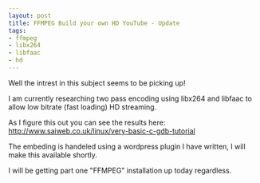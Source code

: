 ```yaml
--- 
layout: post
title: FFMPEG Build your own HD YouTube - Update
tags: 
- ffmpeg
- libx264
- libfaac
- hd
---
```

Well the intrest in this subject seems to be picking up!

I am currently researching two pass encoding using libx264 and libfaac to allow low bitrate (fast loading) HD streaming.

As I figure this out you can see the results here: <a href="http://www.saiweb.co.uk/linux/very-basic-c-gdb-tutorial">http://www.saiweb.co.uk/linux/very-basic-c-gdb-tutorial
</a>

The embeding is handeled using a wordpress plugin I have written, I will make this available shortly.

I will be getting part one "FFMPEG" installation up today regardless.
